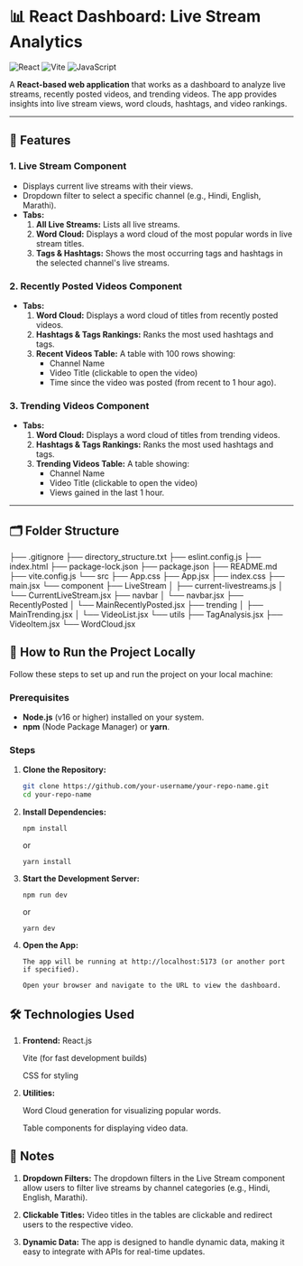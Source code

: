 # 📊 React Dashboard: Live Stream Analytics

![React](https://img.shields.io/badge/React-20232A?style=for-the-badge&logo=react&logoColor=61DAFB)
![Vite](https://img.shields.io/badge/Vite-B73BFE?style=for-the-badge&logo=vite&logoColor=FFD62E)
![JavaScript](https://img.shields.io/badge/JavaScript-F7DF1E?style=for-the-badge&logo=javascript&logoColor=black)

A **React-based web application** that works as a dashboard to analyze live streams, recently posted videos, and trending videos. The app provides insights into live stream views, word clouds, hashtags, and video rankings.

---

## 🌟 Features

### 1. **Live Stream Component**
- Displays current live streams with their views.
- Dropdown filter to select a specific channel (e.g., Hindi, English, Marathi).
- **Tabs:**
  1. **All Live Streams:** Lists all live streams.
  2. **Word Cloud:** Displays a word cloud of the most popular words in live stream titles.
  3. **Tags & Hashtags:** Shows the most occurring tags and hashtags in the selected channel's live streams.

### 2. **Recently Posted Videos Component**
- **Tabs:**
  1. **Word Cloud:** Displays a word cloud of titles from recently posted videos.
  2. **Hashtags & Tags Rankings:** Ranks the most used hashtags and tags.
  3. **Recent Videos Table:** A table with 100 rows showing:
     - Channel Name
     - Video Title (clickable to open the video)
     - Time since the video was posted (from recent to 1 hour ago).

### 3. **Trending Videos Component**
- **Tabs:**
  1. **Word Cloud:** Displays a word cloud of titles from trending videos.
  2. **Hashtags & Tags Rankings:** Ranks the most used hashtags and tags.
  3. **Trending Videos Table:** A table showing:
     - Channel Name
     - Video Title (clickable to open the video)
     - Views gained in the last 1 hour.

---

## 🗂️ Folder Structure
├── .gitignore
├── directory_structure.txt
├── eslint.config.js
├── index.html
├── package-lock.json
├── package.json
├── README.md
├── vite.config.js
└── src
├── App.css
├── App.jsx
├── index.css
├── main.jsx
└── component
├── LiveStream
│ ├── current-livestreams.js
│ └── CurrentLiveStream.jsx
├── navbar
│ └── navbar.jsx
├── RecentlyPosted
│ └── MainRecentlyPosted.jsx
├── trending
│ ├── MainTrending.jsx
│ └── VideoList.jsx
└── utils
├── TagAnalysis.jsx
├── VideoItem.jsx
└── WordCloud.jsx

## 🚀 How to Run the Project Locally

Follow these steps to set up and run the project on your local machine:

### Prerequisites
- **Node.js** (v16 or higher) installed on your system.
- **npm** (Node Package Manager) or **yarn**.

### Steps

1. **Clone the Repository:**
   ```bash
   git clone https://github.com/your-username/your-repo-name.git
   cd your-repo-name

2. **Install Dependencies:**


    ```
    npm install
    ```

    or

    ```
    yarn install
    ```

3. **Start the Development Server:**

    ```
    npm run dev
    ```

    or

    ```
    yarn dev
    ```

4. **Open the App:**

    ```
    The app will be running at http://localhost:5173 (or another port if specified).

    Open your browser and navigate to the URL to view the dashboard.
    ```

## 🛠️ Technologies Used
1. **Frontend:**
    React.js

    Vite (for fast development builds)

    CSS for styling

2. **Utilities:**

    Word Cloud generation for visualizing popular words.

    Table components for displaying video data.

## 📝 Notes
1. **Dropdown Filters:** The dropdown filters in the Live Stream component allow users to filter live streams by channel categories (e.g., Hindi, English, Marathi).

2. **Clickable Titles:** Video titles in the tables are clickable and redirect users to the respective video.

3. **Dynamic Data:** The app is designed to handle dynamic data, making it easy to integrate with APIs for real-time updates.

